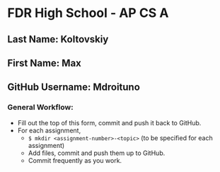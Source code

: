# FDR High School - AP CS A

## Last Name: Koltovskiy
## First Name: Max
## GitHub Username: Mdroituno


### General Workflow:
* Fill out the top of this form, commit and push it back to GitHub.
* For each assignment,
  * `$ mkdir <assignment-number>-<topic>` (to be specified for each assignment)
  * Add files, commit and push them up to GitHub.
  * Commit frequently as you work.
